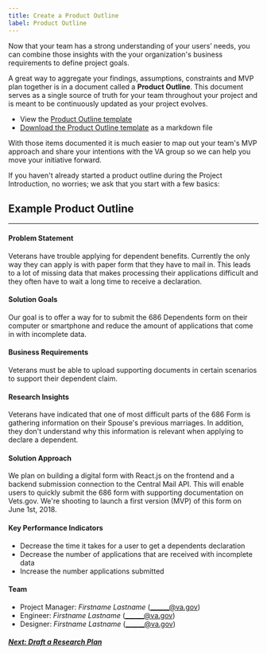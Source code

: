 ```yaml
---
title: Create a Product Outline
label: Product Outline
---
```

Now that your team has a strong understanding of your users’ needs, you can combine those insights with the your organization's business requirements to define project goals.

A great way to aggregate your findings, assumptions, constraints and MVP plan together is in a document called a **Product Outline**. This document serves as a single source of truth for your team throughout your project and is meant to be continuously updated as your project evolves.

* View the [Product Outline template](template-product-outline)
* <a href="https://github.com/department-of-veterans-affairs/va-digital-services-platform-docs/blob/master/content/_resources/templates/product-outline.md" target="_blank">Download the Product Outline template</a> as a markdown file

With those items documented it is much easier to map out your team's MVP approach and share your intentions with the VA group so we can help you move your initiative forward.

If you haven't already started a product outline during the Project Introduction, no worries; we ask that you start with a few basics:

## Example Product Outline
---
#### Problem Statement
 Veterans have trouble applying for dependent benefits. Currently the only way they can apply is with paper form that they have to mail in. This leads to a lot of missing data that makes processing their applications difficult and they often have to wait a long time to receive a declaration.

#### Solution Goals
Our goal is to offer a way for to submit the 686 Dependents form on their computer or smartphone and reduce the amount of applications that come in with incomplete data.

#### Business Requirements
Veterans must be able to upload supporting documents in certain scenarios to support their dependent claim.

#### Research Insights
Veterans have indicated that one of most difficult parts of the 686 Form is gathering information on their Spouse's previous marriages. In addition, they don't understand why this information is relevant when applying to declare a dependent.

#### Solution Approach
We plan on building a digital form with React.js on the frontend and a backend submission connection to the Central Mail API. This will enable users to quickly submit the 686 form with supporting documentation on Vets.gov. We're shooting to launch a first version (MVP) of this form on June 1st, 2018.

#### Key Performance Indicators
- Decrease the time it takes for a user to get a dependents declaration
- Decrease the number of applications that are received with incomplete data
- Increase the number applications submitted

#### Team
- Project Manager: _Firstname Lastname_ (______@va.gov)
- Engineer: _Firstname Lastname_ (______@va.gov)
- Designer: _Firstname Lastname_ (______@va.gov)

<!-- Next Button -->
<a href='./draft-research-plan'><div class="next-button"><h5 class="next-text">Next: Draft a Research Plan</h5></div></a>
